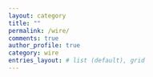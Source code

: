 ```yaml
---
layout: category
title: ""
permalink: /wire/
comments: true
author_profile: true
category: wire
entries_layout: # list (default), grid
---
```

